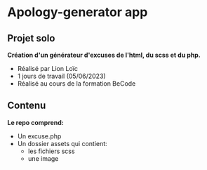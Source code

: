 # Apology-generator app
## Projet solo
__Création d'un générateur d'excuses de l'html, du scss et du php.__
* Réalisé par Lion Loïc
* 1 jours de travail (05/06/2023)
* Réalisé au cours de la formation BeCode
## Contenu
__Le repo comprend:__
* Un excuse.php
* Un dossier assets qui contient:
   * les fichiers scss
   * une image 


